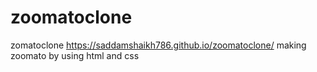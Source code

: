 # zoomatoclone
zomatoclone
 https://saddamshaikh786.github.io/zoomatoclone/ making zoomato by using html and css
